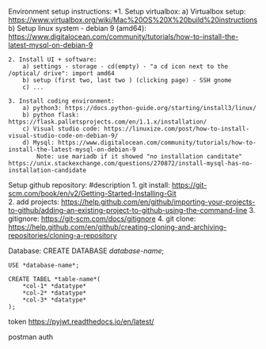 Environment setup instructions: 
    *1. Setup virtualbox:
        a) Virtualbox setup: https://www.virtualbox.org/wiki/Mac%20OS%20X%20build%20instructions
        b) Setup linux system - debian 9 (amd64): https://www.digitalocean.com/community/tutorials/how-to-install-the-latest-mysql-on-debian-9
    
    2. Install UI + software: 
        a) settings - storage - cd(empty) - "a cd icon next to the /optical/ drive": import amd64
        b) setup (first two, last two ) (clicking page) - SSH gnome
        c) ...
    
    3. Install coding environment: 
        a) python3: https://docs.python-guide.org/starting/install3/linux/
        b) python flask: https://flask.palletsprojects.com/en/1.1.x/installation/
        c) Visual studio code: https://linuxize.com/post/how-to-install-visual-studio-code-on-debian-9/
        d) Mysql: https://www.digitalocean.com/community/tutorials/how-to-install-the-latest-mysql-on-debian-9  
            Note: use mariadb if it showed "no installation canditate" https://unix.stackexchange.com/questions/270872/install-mysql-has-no-installation-candidate
    
    
    
Setup github repository: #description
    1. git install: https://git-scm.com/book/en/v2/Getting-Started-Installing-Git  
    2. add projects: https://help.github.com/en/github/importing-your-projects-to-github/adding-an-existing-project-to-github-using-the-command-line 
    3. gitignore: https://git-scm.com/docs/gitignore 
    4. git clone: https://help.github.com/en/github/creating-cloning-and-archiving-repositories/cloning-a-repository



Database: 
    CREATE DATABASE *database-name*;

    USE *database-name*;

    CREATE TABEL *table-name*(
        *col-1* *datatype* 
        *col-2* *datatype*
        *col-3* *datatype*
    );









token 
https://pyjwt.readthedocs.io/en/latest/ 

postman
auth